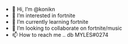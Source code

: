- 👋 Hi, I’m @konikn
- 👀 I’m interested in fortnite 
- 🌱 I’m currently learning fortnite 
- 💞️ I’m looking to collaborate on fortnite/music
- 📫 How to reach me .. db MYLES#0274

<!---
konikn/konikn is a ✨ special ✨ repository because its `README.md` (this file) appears on your GitHub profile.
You can click the Preview link to take a look at your changes.
--->
